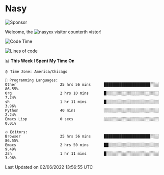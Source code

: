 # Nasy

<!--
<p align="center">
<img height="200" src="https://github-readme-stats.vercel.app/api?username=nasyxx&count_private=true&show_icons=true&theme=dracula&include_all_commits=true"/>
<img height="200" src="https://github-readme-stats.vercel.app/api/top-langs/?username=nasyxx&theme=dracula&hide=html,jupyter+notebook&count_private=true&show_icons=true"/>
</p>

  
----------------
-->

![Sponsor](https://img.shields.io/static/v1.svg?label=Sponsor&message=%E2%9D%A4&logo=GitHub&style=flat&color=pink)
 
Welcome, the ![nasyxx visitor counter](https://count.getloli.com/get/@nasyxx?theme=rule34)th vistor!
 
<!--START_SECTION:waka-->
![Code Time](http://img.shields.io/badge/Code%20Time-2%2C449%20hrs%2028%20mins-blue)

![Lines of code](https://img.shields.io/badge/From%20Hello%20World%20I%27ve%20Written-5%20Million%20lines%20of%20code-blue)

📊 **This Week I Spent My Time On** 

```text
⌚︎ Time Zone: America/Chicago

💬 Programming Languages: 
Other                    25 hrs 56 mins      █████████████████████░░░░   86.55% 
Org                      2 hrs 10 mins       █░░░░░░░░░░░░░░░░░░░░░░░░   7.24% 
sh                       1 hr 11 mins        █░░░░░░░░░░░░░░░░░░░░░░░░   3.96% 
Python                   40 mins             ░░░░░░░░░░░░░░░░░░░░░░░░░   2.24% 
Emacs Lisp               0 secs              ░░░░░░░░░░░░░░░░░░░░░░░░░   0.01%

🔥 Editors: 
Browser                  25 hrs 56 mins      █████████████████████░░░░   86.55% 
Emacs                    2 hrs 50 mins       ██░░░░░░░░░░░░░░░░░░░░░░░   9.49% 
Zsh                      1 hr 11 mins        █░░░░░░░░░░░░░░░░░░░░░░░░   3.96%

```


 Last Updated on 02/06/2022 13:56:55 UTC
<!--END_SECTION:waka-->

<!-- ![visitors](https://visitor-badge.laobi.icu/badge?page_id=nasyxx.nasyxx) -->
